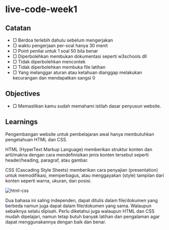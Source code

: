 # live-code-week1

## Catatan
- ▢ Berdoa terlebih dahulu sebelum mengerjakan
- ▢ waktu pengerjaan per-soal hanya 30 menit
- ▢ Point penilai untuk 1 soal 50 bila benar
- ▢ Diperbolehkan membukan dokumentasi seperti w3schools dll
- ▢ Tidak diperbolehkan mencontek 
- ▢ Tidak diperbolehkan membuka file latihan
- ▢ Yang melanggar aturan atau ketahuan dianggap melakukan kecurangan dan mendapatkan sangsi 0

## Objectives

- ▢ Memastikan kamu sudah memahami istilah dasar penyusun website.

## Learnings

Pengembangan website untuk pembelajaran awal hanya membutuhkan pengetahuan HTML dan CSS.

HTML (HyperText Markup Language) memberikan struktur konten dan arti/makna dengan cara mendefinisikan jenis konten tersebut seperti header/heading, paragraf, atau gambar.

CSS (Cascading Style Sheets) memberikan cara penyajian (presentation) untuk memodifikasi, memperbagus, atau menggayakan (style) tampilan dari konten seperti warna, ukuran, dan posisi.

![html-css](https://user-images.githubusercontent.com/45805396/52021122-67162400-2526-11e9-90bc-0a5ca4e1fb41.png)

Dua bahasa ini saling independen, dapat ditulis dalam file/dokumen yang berbeda namun juga dapat dalam file/dokumen yang sama. Walaupun sebaiknya selalu dipisah. Perlu diketahui juga walaupun HTML dan CSS mudah dipelajari, namun tetap butuh banyak latihan dan pengalaman agar dapat menggunakannya dengan baik dan benar.


